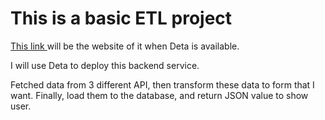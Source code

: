 # This is a basic ETL project

<a href="https://sahn111.github.io/">This link </a> will be the website of it when Deta is available.

I will use Deta to deploy this backend service.

Fetched data from 3 different API, then transform these data to form that I want. Finally, load them to the database, and return JSON value to show user. 
